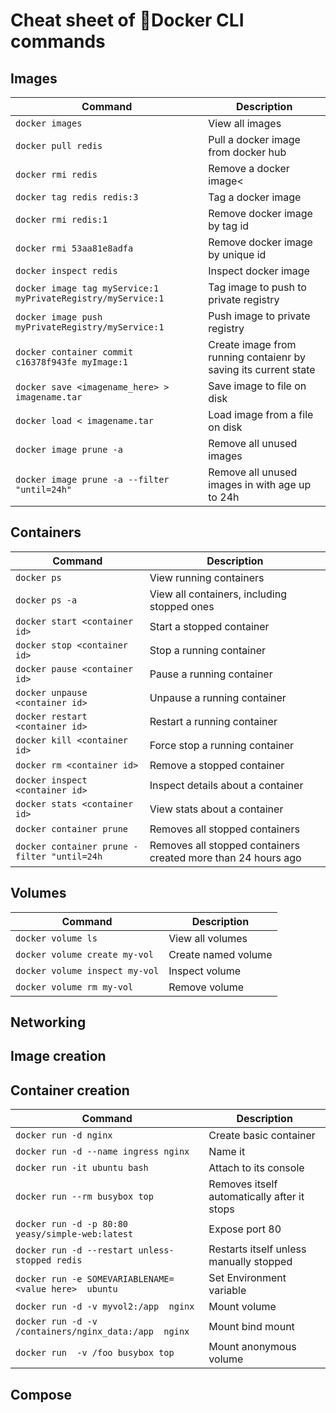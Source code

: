 # Cheat sheet of :whale2:Docker CLI commands

## Images

| Command                         | Description |
| -------------                   | ------------- |
| `docker images`          | View all images  |
| `docker pull redis`         | Pull a docker image from docker hub  |
| `docker rmi redis`         | Remove a docker image<  |
| `docker tag redis redis:3 `  | Tag a docker image  |
| `docker rmi redis:1`        | Remove docker image by tag id  |
| `docker rmi 53aa81e8adfa`   | Remove docker image by unique id  |
| `docker inspect redis`      | Inspect docker image  |
| `docker image tag myService:1 myPrivateRegistry/myService:1`| Tag image to push to private registry  |
| `docker image push myPrivateRegistry/myService:1`| Push image to private registry  |
| `docker container commit c16378f943fe myImage:1` | Create image from running contaienr by saving its current state  |
| `docker save <imagename_here> > imagename.tar`| Save image to file on disk  |
| `docker load < imagename.tar`| Load image from a file on disk  |
| `docker image prune -a`| Remove all unused images  |
| `docker image prune -a --filter "until=24h"`| Remove all unused images in with age up to 24h  |

## Containers

| Command                         | Description |
| -------------                   | ------------- |
| `docker ps `             | View running containers  |
| `docker ps -a`             | View all containers, including stopped ones  |
| `docker start <container id>`  | Start a stopped container  |
| `docker stop <container id>`  | Stop a running container  |
| `docker pause <container id>`  | Pause a running container  |
| `docker unpause <container id>`  | Unpause a running container  |
| `docker restart <container id>`  | Restart a running container  |
| `docker kill <container id>`  | Force stop a running container  |
| `docker rm <container id>`  | Remove a stopped container  |
| `docker inspect <container id>`  | Inspect details about a container  |
| `docker stats <container id>`  | View stats about a container  |
| `docker container prune`  | Removes all stopped containers  |
| `docker container prune -filter "until=24h`  | Removes all stopped containers created more than 24 hours ago |

## Volumes

| Command                         | Description |
| -------------                   | ------------- |
| `docker volume ls`             | View all volumes  |
| `docker volume create my-vol`    | Create named volume |
| `docker volume inspect my-vol`    | Inspect volume |
| `docker volume rm my-vol`    | Remove volume |

## Networking

## Image creation

## Container creation
| Command                         | Description |
| -------------                   | ------------- |
| `docker run -d nginx`   | Create basic container |
| `docker run -d --name ingress nginx`   | Name it |
| `docker run -it ubuntu bash`   | Attach to its console |
| `docker run --rm busybox top`   | Removes itself automatically after it stops |
| `docker run -d -p 80:80 yeasy/simple-web:latest`   | Expose port 80 |
| `docker run -d --restart unless-stopped redis`   | Restarts itself unless manually stopped |
| `docker run -e SOMEVARIABLENAME=<value here>  ubuntu`   | Set Environment variable |
| `docker run -d -v myvol2:/app  nginx`   | Mount volume |
| `docker run -d -v /containers/nginx_data:/app  nginx`   | Mount bind mount |
| `docker run  -v /foo busybox top`   | Mount anonymous volume |

## Compose


